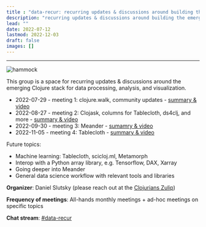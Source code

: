 ```yaml
---
title : "data-recur: recurring updates & discussions around building the emerging data stack"
description: "recurring updates & discussions around building the emerging data stack"
lead: ""
date: 2022-07-12
lastmod: 2022-12-03
draft: false
images: []
---
```


-----------------------------------------------

![hammock](hammock.jpg)


This group is a space for recurring updates & discussions around the emerging Clojure stack for data processing, analysis, and visualization.

* 2022-07-29 - meeting 1: clojure.walk, community updates - [summary & video](https://clojureverse.org/t/data-recur-meeting-1-clojure-walk-community-updates-summary-video/)
* 2022-08-27 - meeting 2: Clojask, columns for Tablecloth, ds4clj, and more - [summary & video](https://clojureverse.org/t/data-recur-meeting-2-clojask-columns-for-tablecloth-summary-video/)
* 2022-09-30 - meeting 3: Meander - [sumamry & video](https://clojureverse.org/t/data-recur-meeting-4-tablecloth-summary-video/)
* 2022-11-05 - meeting 4: Tablecloth - [summary & video](https://clojureverse.org/t/data-recur-meeting-3-meander-summary-video/)

Future topics:
- Machine learning: Tablecloth, scicloj.ml, Metamorph
- Interop with a Python array library, e.g. Tensorflow, DAX, Xarray 
- Going deeper into Meander
- General data science workflow with relevant tools and libraries

**Organizer**: Daniel Slutsky (please reach out at the [Clojurians Zulip](https://clojurians.zulipchat.com/))

**Frequency of meetings**: All-hands monthly meetings + ad-hoc meetings on specific topics

**Chat stream**: [#data-recur](https://clojurians.zulipchat.com/#narrow/stream/330726-data-recur)


